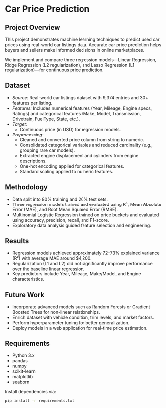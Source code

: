 # Car Price Prediction

## Project Overview

This project demonstrates machine learning techniques to predict used car prices using real-world car listings data. Accurate car price prediction helps buyers and sellers make informed decisions in online marketplaces.

We implement and compare three regression models—Linear Regression, Ridge Regression (L2 regularization), and Lasso Regression (L1 regularization)—for continuous price prediction.

## Dataset

- *Source:* Real-world car listings dataset with 9,374 entries and 30+ features per listing.
- *Features:* Includes numerical features (Year, Mileage, Engine specs, Ratings) and categorical features (Make, Model, Transmission, Drivetrain, FuelType, State, etc.).
- *Target:*  
  - Continuous price (in USD) for regression models.  
- *Preprocessing:*  
  - Cleaned and converted price column from string to numeric.  
  - Consolidated categorical variables and reduced cardinality (e.g., grouping rare car models).  
  - Extracted engine displacement and cylinders from engine descriptions.  
  - One-hot encoding applied for categorical features.  
  - Standard scaling applied to numeric features.

## Methodology

- Data split into 80% training and 20% test sets.
- Three regression models trained and evaluated using R², Mean Absolute Error (MAE), and Root Mean Squared Error (RMSE).
- Multinomial Logistic Regression trained on price buckets and evaluated using accuracy, precision, recall, and F1-score.
- Exploratory data analysis guided feature selection and engineering.

## Results

- Regression models achieved approximately 72–73% explained variance (R²) with average MAE around $4,200.
- Regularization (L1 and L2) did not significantly improve performance over the baseline linear regression.
- Key predictors include Year, Mileage, Make/Model, and Engine characteristics.

## Future Work

- Incorporate advanced models such as Random Forests or Gradient Boosted Trees for non-linear relationships.
- Enrich dataset with vehicle condition, trim levels, and market factors.
- Perform hyperparameter tuning for better generalization.
- Deploy models in a web application for real-time price estimation.

## Requirements

- Python 3.x  
- pandas  
- numpy  
- scikit-learn  
- matplotlib  
- seaborn

Install dependencies via:

```bash
pip install -r requirements.txt
